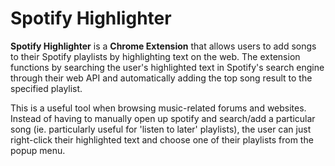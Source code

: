 # Spotify Highlighter


**Spotify Highlighter** is a **Chrome Extension** that allows users to add songs to their Spotify playlists by highlighting text on the web. The extension functions by searching the user's highlighted text in Spotify's search engine through their web API and automatically adding the top song result to the specified playlist.

This is a useful tool when browsing music-related forums and websites. Instead of having to manually open up spotify and search/add a particular song (ie. particularly useful for 'listen to later' playlists), the user can just right-click their highlighted text and choose one of their playlists from the popup menu. 

